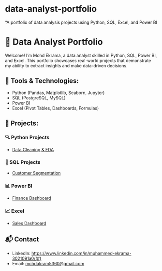 # data-analyst-portfolio
“A portfolio of data analysis projects using Python, SQL, Excel, and Power BI
# 🧠 Data Analyst Portfolio

Welcome! I’m Mohd Ekrama, a data analyst skilled in Python, SQL, Power BI, and Excel. This portfolio showcases real-world projects that demonstrate my ability to extract insights and make data-driven decisions.

## 🔧 Tools & Technologies:
- Python (Pandas, Matplotlib, Seaborn, Jupyter)
- SQL (PostgreSQL, MySQL)
- Power BI
- Excel (Pivot Tables, Dashboards, Formulas)

## 📁 Projects:

### 🔍 Python Projects
- [Data Cleaning & EDA](./Python-Projects/data-cleaning-eda)

### 🧾 SQL Projects
- [Customer Segmentation](./SQL-Projects/customer-segmentation)

### 📊 Power BI
- [Finance Dashboard](./Power-BI/finance-visualization)

### 📈 Excel
- [Sales Dashboard](./Excel-Dashboards/sales-dashboard)

## 📬 Contact
- LinkedIn: https://www.linkedin.com/in/muhammed-ekrama-3021091a0/(#)
- Email: mohdakram5360@gmail.com

